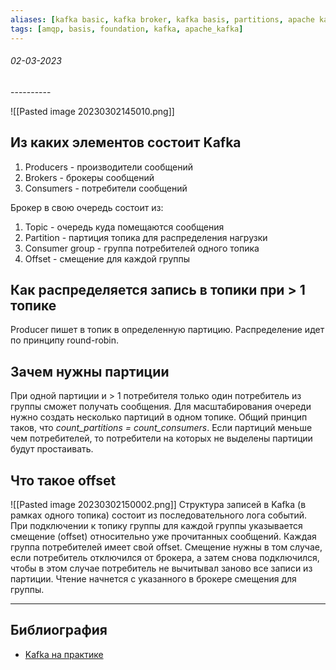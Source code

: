 ```yaml
---
aliases: [kafka basic, kafka broker, kafka basis, partitions, apache kafka]
tags: [amqp, basis, foundation, kafka, apache_kafka]
---
```

<h6>02-03-2023</h6>
----------

![[Pasted image 20230302145010.png]]

## Из каких элементов состоит Kafka
1. Producers - производители сообщений
2. Brokers - брокеры сообщений
3. Consumers - потребители сообщений

Брокер в свою очередь состоит из:
1. Topic - очередь куда помещаются сообщения
2. Partition - партиция топика для распределения нагрузки
3. Consumer group - группа потребителей одного топика
4. Offset - смещение для каждой группы

## Как распределяется запись в топики при > 1 топике
Producer пишет в топик в определенную партицию. Распределение идет по принципу round-robin.

## Зачем нужны партиции
При одной партиции и > 1 потребителя только один потребитель из группы сможет получать сообщения. Для масштабирования очереди нужно создать несколько партиций в одном топике. Общий принцип таков, что *count_partitions = count_consumers*. Если партиций меньше чем потребителей, то потребители на которых не выделены партиции будут простаивать.

## Что такое offset
![[Pasted image 20230302150002.png]]
Структура записей в Kafka (в рамках одного топика) состоит из последовательного лога событий. При подключении к топику группы для каждой группы указывается смещение (offset) относительно уже прочитанных сообщений. Каждая группа потребителей имеет свой offset. Смещение нужны в том случае, если потребитель отключился от брокера, а затем снова подключился, чтобы в этом случае потребитель не вычитывал заново все записи из партиции. Чтение начнется с указанного в брокере смещения для группы. 

---
## Библиография
- [Kafka на практике](https://www.youtube.com/watch?v=Ep9ZQjrn1Rs)
